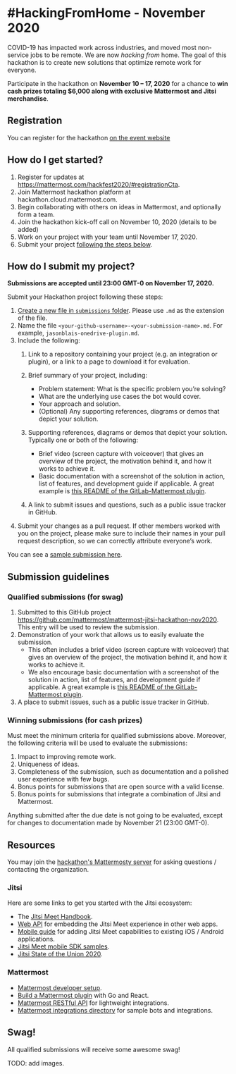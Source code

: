 # #HackingFromHome - November 2020

COVID-19 has impacted work across industries, and moved most non-service jobs to be remote. We are now *hacking from* home. The goal of this hackathon is to create new solutions that optimize remote work for everyone.

Participate in the hackathon on **November 10 – 17, 2020** for a chance to **win cash prizes totaling $6,000 along with exclusive Mattermost and Jitsi merchandise**.

## Registration

You can register for the hackathon [on the event website](https://mattermost.com/hackfest2020/#registrationCta)

## How do I get started?

1. Register for updates at https://mattermost.com/hackfest2020/#registrationCta.
2. Join Mattermost hackathon platform at hackathon.cloud.mattermost.com. 
3. Begin collaborating with others on ideas in Mattermost, and optionally form a team.
4. Join the hackathon kick-off call on November 10, 2020 (details to be added)
5. Work on your project with your team until November 17, 2020.
6. Submit your project [following the steps below](#how-do-i-submit-my-project).

## How do I submit my project?

**Submissions are accepted until 23:00 GMT-0 on November 17, 2020.**

Submit your Hackathon project following these steps:
1. [Create a new file in `submissions` folder](https://github.com/HackingFromHomeHackathon/november-2020/new/master/submissions). Please use `.md` as the extension of the file.
2. Name the file `<your-github-username>-<your-submission-name>.md`. For example, `jasonblais-onedrive-plugin.md`.
3. Include the following: 
   1. Link to a repository containing your project (e.g. an integration or plugin), or a link to a page to download it for evaluation.

   2. Brief summary of your project, including:
     
      - Problem statement: What is the specific problem you’re solving?
      - What are the underlying use cases the bot would cover.
      - Your approach and solution.
      - (Optional) Any supporting references, diagrams or demos that depict your solution.

   3. Supporting references, diagrams or demos that depict your solution. Typically one or both of the following:
      - Brief video (screen capture with voiceover) that gives an overview of the project, the motivation behind it, and how it works to achieve it.
      - Basic documentation with a screenshot of the solution in action, list of features, and development guide if applicable. A great example is [this README of the GitLab-Mattermost plugin](https://github.com/mattermost/mattermost-plugin-gitlab/blob/master/README.md).

   4. A link to submit issues and questions, such as a public issue tracker in GitHub.
4. Submit your changes as a pull request. If other members worked with you on the project, please make sure to include their names in your pull request description, so we can correctly attribute everyone’s work.

You can see a [sample submission here](https://github.com/mattermost/mattermost-hackathon-nov2019/pull/1).

## Submission guidelines 

### Qualified submissions (for swag)

1. Submitted to this GitHub project https://github.com/mattermost/mattermost-jitsi-hackathon-nov2020. This entry will be used to review the submission.
2. Demonstration of your work that allows us to easily evaluate the submission.
   - This often includes a brief video (screen capture with voiceover) that gives an overview of the project, the motivation behind it, and how it works to achieve it.
   - We also encourage basic documentation with a screenshot of the solution in action, list of features, and development guide if applicable. A great example is [this README of the GitLab-Mattermost plugin](https://github.com/mattermost/mattermost-plugin-gitlab/blob/master/README.md).
3. A place to submit issues, such as a public issue tracker in GitHub.

### Winning submissions (for cash prizes)

Must meet the minimum criteria for qualified submissions above. Moreover, the following criteria will be used to evaluate the submissions:

1. Impact to improving remote work.
2. Uniqueness of ideas.
3. Completeness of the submission, such as documentation and a polished user experience with few bugs.
4. Bonus points for submissions that are open source with a valid license.
5. Bonus points for submissions that integrate a combination of Jitsi and Mattermost.

Anything submitted after the due date is not going to be evaluated, except for changes to documentation made by November 21 (23:00 GMT-0).

## Resources
 
You may join the [hackathon's Mattermosty server](https://hackathon.cloud.mattermost.com/) for asking questions / contacting the organization.
 
### Jitsi
 
Here are some links to get you started with the Jitsi ecosystem:
 
* The [Jitsi Meet Handbook](https://jitsi.github.io/handbook/).
* [Web API](https://jitsi.github.io/handbook/docs/dev-guide/dev-guide-web) for embedding the Jitsi Meet experience in other web apps.
* [Mobile guide](https://jitsi.github.io/handbook/docs/dev-guide/dev-guide-mobile) for adding Jitsi Meet capabilities to existing iOS / Android applications.
* [Jitsi Meet mobile SDK samples](https://github.com/jitsi/jitsi-meet-sdk-samples).
* [Jitsi State of the Union 2020](https://www.youtube.com/watch?v=nHH3WLytuTk).
 
### Mattermost
 
* [Mattermost developer setup](https://developers.mattermost.com/contribute/server/developer-setup/).
* [Build a Mattermost plugin](https://developers.mattermost.com/extend/plugins/) with Go and React.
* [Mattermost RESTful API](https://api.mattermost.com/) for lightweight integrations.
* [Mattermost integrations directory](https://integrations.mattermost.com/) for sample bots and integrations.
 
## Swag!
 
All qualified submissions will receive some awesome swag!
 
TODO: add images.
 
